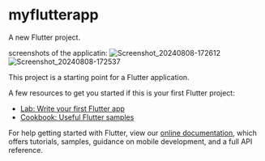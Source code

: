 # myflutterapp

A new Flutter project.

screenshots of the applicatin:
![Screenshot_20240808-172612](https://github.com/user-attachments/assets/3012f5e2-dc73-4c03-b0d2-2563efe909af)
![Screenshot_20240808-172537](https://github.com/user-attachments/assets/6fad078d-94e2-4a63-b6ba-3796c8de6932)

This project is a starting point for a Flutter application.

A few resources to get you started if this is your first Flutter project:

- [Lab: Write your first Flutter app](https://flutter.dev/docs/get-started/codelab)
- [Cookbook: Useful Flutter samples](https://flutter.dev/docs/cookbook)

For help getting started with Flutter, view our
[online documentation](https://flutter.dev/docs), which offers tutorials,
samples, guidance on mobile development, and a full API reference.
